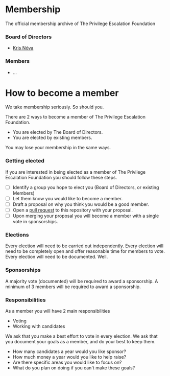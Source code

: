 # Membership

The official membership archive of The Privilege Escalation Foundation

### Board of Directors 

 - [Kris Nóva](https://github.com/kris-nova)

### Members

 - ...

# How to become a member

We take membership seriously. So should you.

There are 2 ways to become a member of The Privilege Escalation Foundation.

 - You are elected by The Board of Directors.
 - You are elected by existing members. 

You may lose your membership in the same ways. 

### Getting elected 

If you are interested in being elected as a member of The Privilege Escalation Foundation you should follow these steps.

 - [ ] Identify a group you hope to elect you (Board of Directors, or existing Members)
 - [ ] Let them know you would like to become a member.
 - [ ] Draft a proposal on why you think you would be a good member. 
 - [ ] Open a [pull request](https://github.com/privilegeescalation/membership/pulls) to this repository with your proposal.
 - [ ] Upon merging your proposal you will become a member with a single vote in sponsorships.

### Elections

Every election will need to be carried out independently.
Every election will need to be completely open and offer reasonable time for members to vote.
Every election will need to be documented. Well.

### Sponsorships 

A majority vote (documented) will be required to award a sponsorship. 
A minimum of 3 members will be required to award a sponsorship.

### Responsibilities 

As a member you will have 2 main responsibilities

 - Voting
 - Working with candidates 

We ask that you make a best effort to vote in every election.
We ask that you document your goals as a member, and do your best to keep them.

 - How many candidates a year would you like sponsor?
 - How much money a year would you like to help raise? 
 - Are there specific areas you would like to focus on?
 - What do you plan on doing if you can't make these goals?
